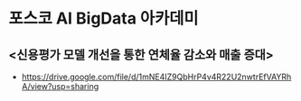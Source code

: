 # 포스코 AI BigData 아카데미
## <신용평가 모델 개선을 통한 연체율 감소와 매출 증대>

-  https://drive.google.com/file/d/1mNE4IZ9QbHrP4v4R22U2nwtrEfVAYRhA/view?usp=sharing
